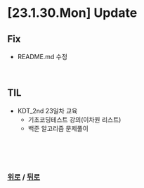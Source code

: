 # [23.1.30.Mon] Update

## Fix
* README.md 수정


<br>

## TIL
* KDT_2nd 23일차 교육
  * 기초코딩테스트 강의(이차원 리스트)
  * 백준 알고리즘 문제풀이


<br>

<br>

<br>

### [위로](#23130mon-update) / [뒤로](/Update/README.md/#update)